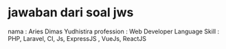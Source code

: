 # jawaban dari soal jws

nama : Aries Dimas Yudhistira
profession : Web Developer
Language Skill : PHP, Laravel, CI, Js, ExpressJS , VueJs, ReactJS